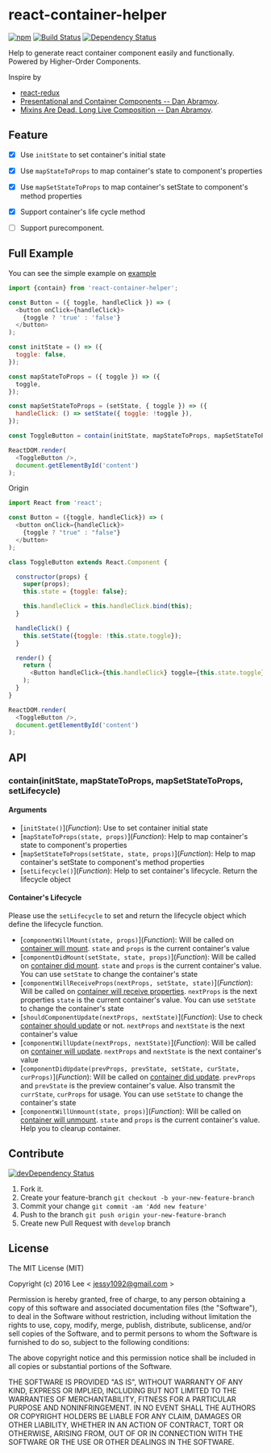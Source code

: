 react-container-helper
=============
[![npm][npm-image]][npm-url] [![Build Status][travis-ci-image]][travis-ci-url] [![Dependency Status][david-dm-image]][david-dm-url]

Help to generate react container component easily and functionally. Powered by Higher-Order Components.

Inspire by

- [react-redux](https://github.com/reactjs/react-redux)
- [Presentational and Container Components -- Dan Abramov](https://medium.com/@dan_abramov/smart-and-dumb-components-7ca2f9a7c7d0#.39eod2kgj).
- [Mixins Are Dead. Long Live Composition -- Dan Abramov](https://medium.com/@dan_abramov/mixins-are-dead-long-live-higher-order-components-94a0d2f9e750#.xj7geuov2).


## Feature

- [x] Use `initState` to set container's initial state
- [x] Use `mapStateToProps` to map container's state to component's properties
- [x] Use `mapSetStateToProps` to map container's setState to component's method properties
- [x] Support container's life cycle method
- [ ] Support purecomponent.


## Full Example

You can see the simple example on [example](./example)

```js
import {contain} from 'react-container-helper';

const Button = ({ toggle, handleClick }) => (
  <button onClick={handleClick}>
    {toggle ? 'true' : 'false'}
  </button>
);

const initState = () => ({
  toggle: false,
});

const mapStateToProps = ({ toggle }) => ({
  toggle,
});

const mapSetStateToProps = (setState, { toggle }) => ({
  handleClick: () => setState({ toggle: !toggle }),
});

const ToggleButton = contain(initState, mapStateToProps, mapSetStateToProps)(Button);

ReactDOM.render(
  <ToggleButton />,
  document.getElementById('content')
);
```

Origin
```js
import React from 'react';

const Button = ({toggle, handleClick}) => (
  <button onClick={handleClick}>
    {toggle ? "true" : "false"}
  </button>
);

class ToggleButton extends React.Component {

  constructor(props) {
    super(props);
    this.state = {toggle: false};

    this.handleClick = this.handleClick.bind(this);
  }

  handleClick() {
    this.setState({toggle: !this.state.toggle});
  }

  render() {
    return (
      <Button handleClick={this.handleClick} toggle={this.state.toggle}/>
    );
  }
}

ReactDOM.render(
  <ToggleButton />,
  document.getElementById('content')
);
```


## API

### contain(initState, mapStateToProps, mapSetStateToProps, setLifecycle)

#### Arguments

- [`initState()`]\(*Function*): Use to set container initial state
- [`mapStateToProps(state, props)`]\(*Function*): Help to map container's state to component's properties
- [`mapSetStateToProps(setState, state, props)`]\(*Function*): Help to map container's setState to component's method properties
- [`setLifecycle()`]\(*Function*): Help to set container's lifecycle. Return the lifecycle object

#### Container's Lifecycle

Please use the `setLifecycle` to set and return the lifecycle object which define the lifecycle function.

- [`componentWillMount(state, props)`]\(*Function*): Will be called on [container will mount](https://facebook.github.io/react/docs/react-component.html#componentwillmount). `state` and `props` is the current container's value
- [`componentDidMount(setState, state, props)`]\(*Function*): Will be called on [container did mount](https://facebook.github.io/react/docs/react-component.html#componentdidmount). `state` and `props` is the current container's value. You can use `setState` to change the container's state
- [`componentWillReceiveProps(nextProps, setState, state)`]\(*Function*): Will be called on [container will receive properties](https://facebook.github.io/react/docs/react-component.html#componentwillreceiveprops). `nextProps` is the next properties `state` is the current container's value. You can use `setState` to change the container's state
- [`shouldComponentUpdate(nextProps, nextState)`]\(*Function*): Use to check [container should update](https://facebook.github.io/react/docs/react-component.html#shouldcomponentupdate) or not. `nextProps` and `nextState` is the next container's value
- [`componentWillUpdate(nextProps, nextState)`]\(*Function*): Will be called on [container will update](https://facebook.github.io/react/docs/react-component.html#componentwillupdate). `nextProps` and `nextState` is the next container's value
- [`componentDidUpdate(prevProps, prevState, setState, curState, curProps)`]\(*Function*): Will be called on [container did update](https://facebook.github.io/react/docs/react-component.html#componentdidupdate). `prevProps` and `prevState` is the preview container's value. Also transmit the `currState`, `curProps` for usage. You can use `setState` to change the container's state
- [`componentWillUnmount(state, props)`]\(*Function*): Will be called on [container will unmount](https://facebook.github.io/react/docs/react-component.html#componentwillunmount). `state` and `props` is the current container's value. Help you to clearup container.

## Contribute
[![devDependency Status][david-dm-dev-image]][david-dm-dev-url]

1. Fork it.
2. Create your feature-branch `git checkout -b your-new-feature-branch`
3. Commit your change `git commit -am 'Add new feature'`
4. Push to the branch `git push origin your-new-feature-branch`
5. Create new Pull Request with `develop` branch

## License

The MIT License (MIT)

Copyright (c) 2016 Lee  < jessy1092@gmail.com >

Permission is hereby granted, free of charge, to any person obtaining a copy of
this software and associated documentation files (the "Software"), to deal in
the Software without restriction, including without limitation the rights to
use, copy, modify, merge, publish, distribute, sublicense, and/or sell copies of
the Software, and to permit persons to whom the Software is furnished to do so,
subject to the following conditions:

The above copyright notice and this permission notice shall be included in all
copies or substantial portions of the Software.

THE SOFTWARE IS PROVIDED "AS IS", WITHOUT WARRANTY OF ANY KIND, EXPRESS OR
IMPLIED, INCLUDING BUT NOT LIMITED TO THE WARRANTIES OF MERCHANTABILITY, FITNESS
FOR A PARTICULAR PURPOSE AND NONINFRINGEMENT. IN NO EVENT SHALL THE AUTHORS OR
COPYRIGHT HOLDERS BE LIABLE FOR ANY CLAIM, DAMAGES OR OTHER LIABILITY, WHETHER
IN AN ACTION OF CONTRACT, TORT OR OTHERWISE, ARISING FROM, OUT OF OR IN
CONNECTION WITH THE SOFTWARE OR THE USE OR OTHER DEALINGS IN THE SOFTWARE.


[npm-image]: https://img.shields.io/npm/v/react-container-helper.svg?style=flat-square
[npm-url]: https://www.npmjs.com/package/react-container-helper

[travis-ci-image]: https://img.shields.io/travis/jessy1092/react-container-helper.svg?style=flat-square
[travis-ci-url]: https://travis-ci.org/jessy1092/react-container-helper

[david-dm-image]: https://img.shields.io/david/jessy1092/react-container-helper.svg?style=flat-square
[david-dm-url]: https://david-dm.org/jessy1092/react-container-helper
[david-dm-dev-image]: https://img.shields.io/david/dev/jessy1092/react-container-helper.svg?style=flat-square
[david-dm-dev-url]: https://david-dm.org/jessy1092/react-container-helper#info=devDependencies
